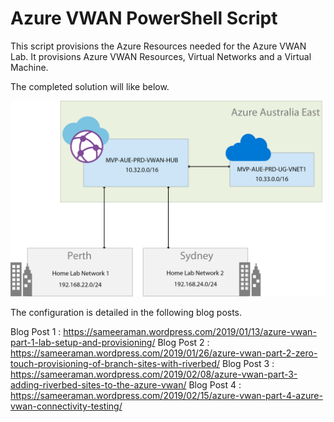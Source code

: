 # Azure VWAN PowerShell Script

This script provisions the Azure Resources needed for the Azure VWAN Lab. It provisions Azure VWAN Resources, Virtual Networks and a Virtual Machine. 

The completed solution will like below.

![resourceslist](images/vwandiagram.png "Azure VWAN Diagram")

The configuration is detailed in the following blog posts. 

Blog Post 1 : https://sameeraman.wordpress.com/2019/01/13/azure-vwan-part-1-lab-setup-and-provisioning/
Blog Post 2 : https://sameeraman.wordpress.com/2019/01/26/azure-vwan-part-2-zero-touch-provisioning-of-branch-sites-with-riverbed/
Blog Post 3 : https://sameeraman.wordpress.com/2019/02/08/azure-vwan-part-3-adding-riverbed-sites-to-the-azure-vwan/
Blog Post 4 : https://sameeraman.wordpress.com/2019/02/15/azure-vwan-part-4-azure-vwan-connectivity-testing/






